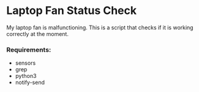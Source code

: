 # Laptop Fan Status Check

My laptop fan is malfunctioning. This is a script that checks if it is working correctly at the moment.

### Requirements:
- sensors
- grep
- python3
- notify-send

